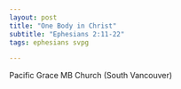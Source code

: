 ```yaml
---
layout: post
title: "One Body in Christ"
subtitle: "Ephesians 2:11-22"
tags: ephesians svpg

---
```

Pacific Grace MB Church (South Vancouver)
